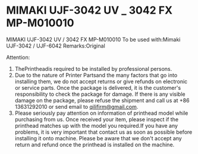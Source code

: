 # MIMAKI UJF-3042 UV _ 3042 FX MP-M010010

MIMAKI UJF-3042 UV / 3042 FX MP-M010010
To be used with:Mimaki UJF-3042 / UJF-6042
Remarks:Original

Attention:
1. ThePrintheadis required to be installed by professional persons.
2. Due to the nature of Printer Partsand the many factors that go into installing them, we do not accept returns or give refunds on electronic or service parts. Once the package is delivered, it is the customer's responsibility to check the package for damage. If there is any visible damage on the package, please refuse the shipment and call us at +86 13631292010 or send email to qilifirm@gmail.com.
3. Please seriously pay attention on information of printhead model while purchasing from us. Once received your item, please inspect if the printhead matches up with the model you required.If you have any problems, it is very important that contact us as soon as possible before installing it onto machine. Please be aware that we don't accept any return and refund once the printhead is installed on the machine.

